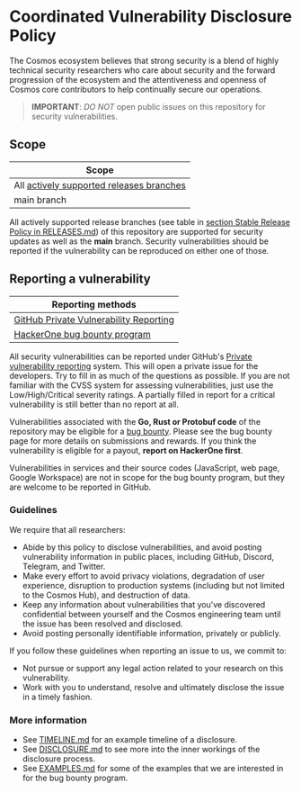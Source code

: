 # Coordinated Vulnerability Disclosure Policy

The Cosmos ecosystem believes that strong security is a blend of highly
technical security researchers who care about security and the forward
progression of the ecosystem and the attentiveness and openness of Cosmos core
contributors to help continually secure our operations.

> **IMPORTANT**: *DO NOT* open public issues on this repository for security
> vulnerabilities.

## Scope

| Scope                                                                           |
|---------------------------------------------------------------------------------|
| All [actively supported releases branches](./RELEASES.md#stable-release-policy) |
| main branch                                                                     |

All actively supported release branches (see table in [section Stable Release Policy in RELEASES.md](./RELEASES.md#stable-release-policy))
of this repository are supported for security updates as well as the **main**
branch. Security vulnerabilities should be reported if the vulnerability can be
reproduced on either one of those.

## Reporting a vulnerability

| Reporting methods                                             |
|---------------------------------------------------------------|
| [GitHub Private Vulnerability Reporting][gh-private-advisory] |
| [HackerOne bug bounty program][h1]                            |

All security vulnerabilities can be reported under GitHub's [Private
vulnerability reporting][gh-private-advisory] system. This will open a private
issue for the developers. Try to fill in as much of the questions as possible.
If you are not familiar with the CVSS system for assessing vulnerabilities, just
use the Low/High/Critical severity ratings. A partially filled in report for a
critical vulnerability is still better than no report at all.

Vulnerabilities associated with the **Go, Rust or Protobuf code** of the
repository may be eligible for a [bug bounty][h1]. Please see the bug bounty
page for more details on submissions and rewards. If you think the vulnerability
is eligible for a payout, **report on HackerOne first**.

Vulnerabilities in services and their source codes (JavaScript, web page, Google
Workspace) are not in scope for the bug bounty program, but they are welcome to
be reported in GitHub.

### Guidelines

We require that all researchers:

* Abide by this policy to disclose vulnerabilities, and avoid posting
  vulnerability information in public places, including GitHub, Discord,
  Telegram, and Twitter.
* Make every effort to avoid privacy violations, degradation of user experience,
  disruption to production systems (including but not limited to the Cosmos
  Hub), and destruction of data.
* Keep any information about vulnerabilities that you’ve discovered confidential
  between yourself and the Cosmos engineering team until the issue has been
  resolved and disclosed.
* Avoid posting personally identifiable information, privately or publicly.

If you follow these guidelines when reporting an issue to us, we commit to:

* Not pursue or support any legal action related to your research on this
  vulnerability.
* Work with you to understand, resolve and ultimately disclose the issue in a
  timely fashion.

### More information

* See [TIMELINE.md] for an example timeline of a disclosure.
* See [DISCLOSURE.md] to see more into the inner workings of the disclosure
  process.
* See [EXAMPLES.md] for some of the examples that we are interested in for the
  bug bounty program.

[gh-private-advisory]: https://github.com/cosmos/ibc-go/security/advisories/new
[h1]: https://hackerone.com/cosmos
[TIMELINE.md]: https://github.com/cosmos/security/blob/main/TIMELINE.md
[DISCLOSURE.md]: https://github.com/cosmos/security/blob/main/DISCLOSURE.md
[EXAMPLES.md]: https://github.com/cosmos/security/blob/main/EXAMPLES.md
